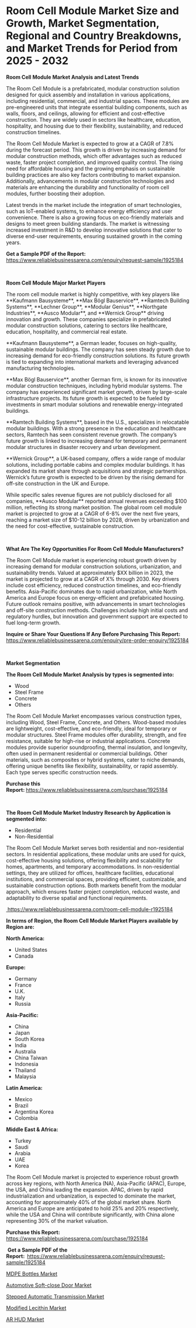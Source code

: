 <p><h1>Room Cell Module Market Size and Growth, Market Segmentation, Regional and Country Breakdowns, and Market Trends for Period from 2025 -  2032</h1></p><p><strong>Room Cell Module Market Analysis and Latest Trends</strong></p>
<p><p>The Room Cell Module is a prefabricated, modular construction solution designed for quick assembly and installation in various applications, including residential, commercial, and industrial spaces. These modules are pre-engineered units that integrate essential building components, such as walls, floors, and ceilings, allowing for efficient and cost-effective construction. They are widely used in sectors like healthcare, education, hospitality, and housing due to their flexibility, sustainability, and reduced construction timelines.</p><p>The Room Cell Module Market is expected to grow at a CAGR of 7.8% during the forecast period. This growth is driven by increasing demand for modular construction methods, which offer advantages such as reduced waste, faster project completion, and improved quality control. The rising need for affordable housing and the growing emphasis on sustainable building practices are also key factors contributing to market expansion. Additionally, advancements in modular construction technologies and materials are enhancing the durability and functionality of room cell modules, further boosting their adoption.</p><p>Latest trends in the market include the integration of smart technologies, such as IoT-enabled systems, to enhance energy efficiency and user convenience. There is also a growing focus on eco-friendly materials and designs to meet green building standards. The market is witnessing increased investment in R&D to develop innovative solutions that cater to diverse end-user requirements, ensuring sustained growth in the coming years.</p></p>
<p><strong>Get a Sample PDF of the Report:&nbsp;</strong> <a href="https://www.reliablebusinessarena.com/enquiry/request-sample/1925184?utm_campaign=2241&utm_medium=2&utm_source=Github&utm_content=ia&utm_term=26012025&utm_id=room-cell-module">https://www.reliablebusinessarena.com/enquiry/request-sample/1925184</a></p>
<p>&nbsp;</p>
<p><strong>Room Cell Module Major Market Players</strong></p>
<p><p>The room cell module market is highly competitive, with key players like **Kaufmann Bausysteme**, **Max Bögl Bauservice**, **Ramtech Building Systems**, **Lechner Group**, **Modular Genius**, **Northgate Industries**, **Ausco Modular**, and **Wernick Group** driving innovation and growth. These companies specialize in prefabricated modular construction solutions, catering to sectors like healthcare, education, hospitality, and commercial real estate.</p><p>**Kaufmann Bausysteme**, a German leader, focuses on high-quality, sustainable modular buildings. The company has seen steady growth due to increasing demand for eco-friendly construction solutions. Its future growth is tied to expanding into international markets and leveraging advanced manufacturing technologies.</p><p>**Max Bögl Bauservice**, another German firm, is known for its innovative modular construction techniques, including hybrid modular systems. The company has experienced significant market growth, driven by large-scale infrastructure projects. Its future growth is expected to be fueled by investments in smart modular solutions and renewable energy-integrated buildings.</p><p>**Ramtech Building Systems**, based in the U.S., specializes in relocatable modular buildings. With a strong presence in the education and healthcare sectors, Ramtech has seen consistent revenue growth. The company’s future growth is linked to increasing demand for temporary and permanent modular structures in disaster recovery and urban development.</p><p>**Wernick Group**, a UK-based company, offers a wide range of modular solutions, including portable cabins and complex modular buildings. It has expanded its market share through acquisitions and strategic partnerships. Wernick’s future growth is expected to be driven by the rising demand for off-site construction in the UK and Europe.</p><p>While specific sales revenue figures are not publicly disclosed for all companies, **Ausco Modular** reported annual revenues exceeding $100 million, reflecting its strong market position. The global room cell module market is projected to grow at a CAGR of 6-8% over the next five years, reaching a market size of $10-12 billion by 2028, driven by urbanization and the need for cost-effective, sustainable construction.</p></p>
<p>&nbsp;</p>
<p><strong>What Are The Key Opportunities For Room Cell Module Manufacturers?</strong></p>
<p><p>The Room Cell Module market is experiencing robust growth driven by increasing demand for modular construction solutions, urbanization, and sustainability trends. Valued at approximately $XX billion in 2023, the market is projected to grow at a CAGR of X% through 2030. Key drivers include cost efficiency, reduced construction timelines, and eco-friendly benefits. Asia-Pacific dominates due to rapid urbanization, while North America and Europe focus on energy-efficient and prefabricated housing. Future outlook remains positive, with advancements in smart technologies and off-site construction methods. Challenges include high initial costs and regulatory hurdles, but innovation and government support are expected to fuel long-term growth.</p></p>
<p><strong>Inquire or Share Your Questions If Any Before Purchasing This Report:</strong> <a href="https://www.reliablebusinessarena.com/enquiry/pre-order-enquiry/1925184?utm_campaign=2241&utm_medium=2&utm_source=Github&utm_content=ia&utm_term=26012025&utm_id=room-cell-module">https://www.reliablebusinessarena.com/enquiry/pre-order-enquiry/1925184</a></p>
<p>&nbsp;</p>
<p><strong>Market Segmentation</strong></p>
<p><strong>The Room Cell Module Market Analysis by types is segmented into:</strong></p>
<p><ul><li>Wood</li><li>Steel Frame</li><li>Concrete</li><li>Others</li></ul></p>
<p><p>The Room Cell Module Market encompasses various construction types, including Wood, Steel Frame, Concrete, and Others. Wood-based modules are lightweight, cost-effective, and eco-friendly, ideal for temporary or modular structures. Steel Frame modules offer durability, strength, and fire resistance, suitable for high-rise or industrial applications. Concrete modules provide superior soundproofing, thermal insulation, and longevity, often used in permanent residential or commercial buildings. Other materials, such as composites or hybrid systems, cater to niche demands, offering unique benefits like flexibility, sustainability, or rapid assembly. Each type serves specific construction needs.</p></p>
<p><strong>Purchase this Report:&nbsp;</strong><a href="https://www.reliablebusinessarena.com/purchase/1925184?utm_campaign=2241&utm_medium=2&utm_source=Github&utm_content=ia&utm_term=26012025&utm_id=room-cell-module">https://www.reliablebusinessarena.com/purchase/1925184</a></p>
<p>&nbsp;</p>
<p><strong>The Room Cell Module Market Industry Research by Application is segmented into:</strong></p>
<p><ul><li>Residential</li><li>Non-Residential</li></ul></p>
<p><p>The Room Cell Module Market serves both residential and non-residential sectors. In residential applications, these modular units are used for quick, cost-effective housing solutions, offering flexibility and scalability for homes, apartments, and temporary accommodations. In non-residential settings, they are utilized for offices, healthcare facilities, educational institutions, and commercial spaces, providing efficient, customizable, and sustainable construction options. Both markets benefit from the modular approach, which ensures faster project completion, reduced waste, and adaptability to diverse spatial and functional requirements.</p></p>
<p><a href="https://www.reliablebusinessarena.com/room-cell-module-r1925184?utm_campaign=2241&utm_medium=2&utm_source=Github&utm_content=ia&utm_term=26012025&utm_id=room-cell-module">&nbsp;https://www.reliablebusinessarena.com/room-cell-module-r1925184</a></p>
<p><strong>In terms of Region, the Room Cell Module Market Players available by Region are:</strong></p>
<p>
    <p> <strong> North America: </strong>
        <ul>
            <li>United States</li>
            <li>Canada</li>
        </ul>
        </p> 
    <p> <strong> Europe: </strong>
        <ul>
            <li>Germany</li>
            <li>France</li>
            <li>U.K.</li>
            <li>Italy</li>
            <li>Russia</li>
        </ul>
        </p> 
    <p> <strong> Asia-Pacific: </strong>
        <ul>
            <li>China</li>
            <li>Japan</li>
            <li>South Korea</li>
            <li>India</li>
            <li>Australia</li>
            <li>China Taiwan</li>
            <li>Indonesia</li>
            <li>Thailand</li>
            <li>Malaysia</li>
        </ul>
        </p> 
    <p> <strong> Latin America: </strong>
        <ul>
            <li>Mexico</li>
            <li>Brazil</li>
            <li>Argentina Korea</li>
            <li>Colombia</li>
        </ul>
        </p> 
    <p> <strong> Middle East & Africa: </strong>
        <ul>
            <li>Turkey</li>
            <li>Saudi</li>
            <li>Arabia</li>
            <li>UAE</li>
            <li>Korea</li>
        </ul>
    </p>
    </p>
<p><p>The Room Cell Module market is projected to experience robust growth across key regions, with North America (NA), Asia-Pacific (APAC), Europe, the USA, and China leading the expansion. APAC, driven by rapid industrialization and urbanization, is expected to dominate the market, accounting for approximately 40% of the global market share. North America and Europe are anticipated to hold 25% and 20% respectively, while the USA and China will contribute significantly, with China alone representing 30% of the market valuation.</p></p>
<p><strong>Purchase this Report: </strong><a href="https://www.reliablebusinessarena.com/purchase/1925184?utm_campaign=2241&utm_medium=2&utm_source=Github&utm_content=ia&utm_term=26012025&utm_id=room-cell-module">https://www.reliablebusinessarena.com/purchase/1925184</a></p>
<p>&nbsp;<strong>Get a Sample PDF of the Report:&nbsp;&nbsp;</strong><a href="https://www.reliablebusinessarena.com/enquiry/request-sample/1925184?utm_campaign=2241&utm_medium=2&utm_source=Github&utm_content=ia&utm_term=26012025&utm_id=room-cell-module">https://www.reliablebusinessarena.com/enquiry/request-sample/1925184</a></p>
<p><strong></strong></p>
<p><p><a href="https://github.com/GenaGaines34/Market-Research-Report-List-1/blob/main/mdpe-bottles-market.md?utm_campaign=2241&utm_medium=2&utm_source=Github&utm_content=ia&utm_term=26012025&utm_id=room-cell-module">MDPE Bottles Market</a></p><p><a href="https://www.linkedin.com/pulse/automotive-soft-close-door-market-size-growing-cagr-59-tpnpc?utm_campaign=2241&utm_medium=2&utm_source=Github&utm_content=ia&utm_term=26012025&utm_id=room-cell-module">Automotive Soft-close Door Market</a></p><p><a href="https://www.linkedin.com/pulse/stepped-automatic-transmission-market-overview-future-growth-scnzf?utm_campaign=2241&utm_medium=2&utm_source=Github&utm_content=ia&utm_term=26012025&utm_id=room-cell-module">Stepped Automatic Transmission Market</a></p><p><a href="https://github.com/JakirUddin511/Market-Research-Report-List-1/blob/main/modified-lecithin-market.md?utm_campaign=2241&utm_medium=2&utm_source=Github&utm_content=ia&utm_term=26012025&utm_id=room-cell-module">Modified Lecithin Market</a></p><p><a href="https://www.linkedin.com/pulse/future-market-trends-ar-hud-forecasting-size-share-projected-xdijf?utm_campaign=2241&utm_medium=2&utm_source=Github&utm_content=ia&utm_term=26012025&utm_id=room-cell-module">AR HUD Market</a></p></p>